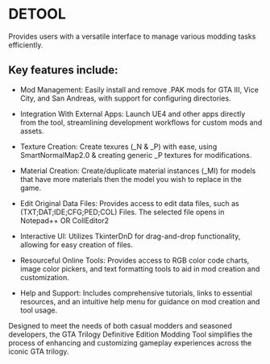 # DETOOL
Provides users with a versatile interface to manage various modding tasks efficiently. 
## Key features include:

- Mod Management: Easily install and remove .PAK mods for GTA III, Vice City, and San Andreas, with support for configuring directories.

- Integration With External Apps: Launch UE4 and other apps directly from the tool, streamlining development workflows for custom mods and assets.

- Texture Creation: Create texures (_N & _P) with ease, using SmartNormalMap2.0 & creating generic _P textures for modifications.

- Material Creation: Create/duplicate material instances (_MI) for models that have more materials then the model you wish to replace in the game.

- Edit Original Data Files: Provides access to edit data files, such as (TXT;DAT;IDE;CFG;PED;COL) Files. The selected file opens in Notepad++ OR CollEditor2

- Interactive UI: Utilizes TkinterDnD for drag-and-drop functionality, allowing for easy creation of files.

- Resourceful Online Tools: Provides access to RGB color code charts, image color pickers, and text formatting tools to aid in mod creation and customization.

- Help and Support: Includes comprehensive tutorials, links to essential resources, and an intuitive help menu for guidance on mod creation and tool usage.

Designed to meet the needs of both casual modders and seasoned developers, the GTA Trilogy Definitive Edition Modding Tool simplifies the process of enhancing and customizing gameplay experiences across the iconic GTA trilogy.

